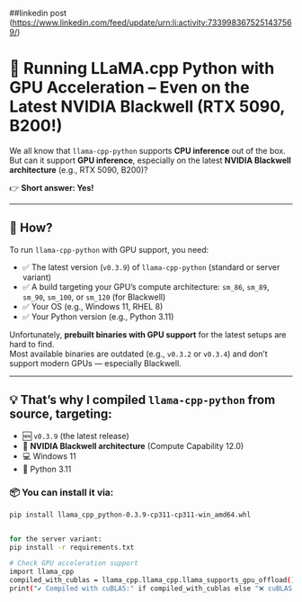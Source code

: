 ##linkedin post (https://www.linkedin.com/feed/update/urn:li:activity:7339983675251437569/)

# 🚀 Running LLaMA.cpp Python with GPU Acceleration – Even on the Latest NVIDIA Blackwell (RTX 5090, B200!)

We all know that `llama-cpp-python` supports **CPU inference** out of the box.  
But can it support **GPU inference**, especially on the latest **NVIDIA Blackwell architecture** (e.g., RTX 5090, B200)?

👉 **Short answer: Yes!**

---

## 🔧 How?

To run `llama-cpp-python` with GPU support, you need:

- ✅ The latest version (`v0.3.9`) of `llama-cpp-python` (standard or server variant)
- ✅ A build targeting your GPU’s compute architecture: `sm_86`, `sm_89`, `sm_90`, `sm_100`, or `sm_120` (for Blackwell)
- ✅ Your OS (e.g., Windows 11, RHEL 8)
- ✅ Your Python version (e.g., Python 3.11)

Unfortunately, **prebuilt binaries with GPU support** for the latest setups are hard to find.  
Most available binaries are outdated (e.g., `v0.3.2` or `v0.3.4`) and don’t support modern GPUs — especially Blackwell.

---

## 💡 That’s why I compiled `llama-cpp-python` **from source**, targeting:

- 🆕 `v0.3.9` (the latest release)
- 🧠 **NVIDIA Blackwell architecture** (Compute Capability 12.0)
- 💻 Windows 11
- 🐍 Python 3.11

### 📦 You can install it via:

```bash
pip install llama_cpp_python-0.3.9-cp311-cp311-win_amd64.whl


for the server variant:
pip install -r requirements.txt

# Check GPU acceleration support
import llama_cpp
compiled_with_cublas = llama_cpp.llama_cpp.llama_supports_gpu_offload()
print("✔️ Compiled with cuBLAS:" if compiled_with_cublas else "❌ cuBLAS not available")



